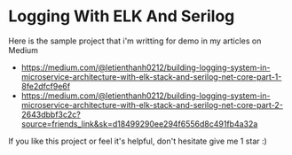 # Logging With ELK And Serilog

Here is the sample project that i'm writting for demo in my articles on Medium

- https://medium.com/@letienthanh0212/building-logging-system-in-microservice-architecture-with-elk-stack-and-serilog-net-core-part-1-8fe2dfcf9e6f
- https://medium.com/@letienthanh0212/building-logging-system-in-microservice-architecture-with-elk-stack-and-serilog-net-core-part-2-2643dbbf3c2c?source=friends_link&sk=d18499290ee294f6556d8c491fb4a32a
 
 If you like this project or feel it's helpful, don't hesitate give me 1 star :)
